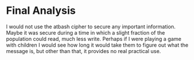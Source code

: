 # Final Analysis

I would not use the atbash cipher to secure any important information. Maybe it was secure during a time in which a slight fraction of the population could read, much less write.
Perhaps if I were playing a game with children I would see how long it would take them to figure out what the message is, but other than that, it provides no real practical use.
